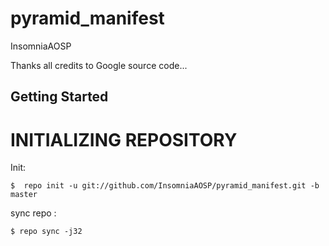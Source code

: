 pyramid_manifest
=================

InsomniaAOSP


Thanks all credits to Google source code...

Getting Started
---------------

INITIALIZING REPOSITORY
=======================

Init:

    $  repo init -u git://github.com/InsomniaAOSP/pyramid_manifest.git -b master




sync repo :

    $ repo sync -j32

















    
    

